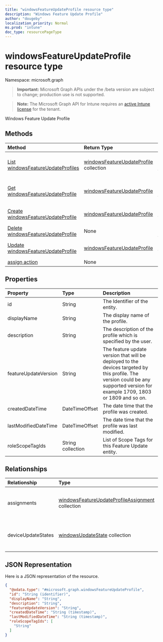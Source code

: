 ```yaml
---
title: "windowsFeatureUpdateProfile resource type"
description: "Windows Feature Update Profile"
author: "dougeby"
localization_priority: Normal
ms.prod: "intune"
doc_type: resourcePageType
---
```


# windowsFeatureUpdateProfile resource type

Namespace: microsoft.graph

> **Important:** Microsoft Graph APIs under the /beta version are subject to change; production use is not supported.

> **Note:** The Microsoft Graph API for Intune requires an [active Intune license](https://go.microsoft.com/fwlink/?linkid=839381) for the tenant.

Windows Feature Update Profile

## Methods
|Method|Return Type|Description|
|:---|:---|:---|
|[List windowsFeatureUpdateProfiles](../api/intune-softwareupdate-windowsfeatureupdateprofile-list.md)|[windowsFeatureUpdateProfile](../resources/intune-softwareupdate-windowsfeatureupdateprofile.md) collection|List properties and relationships of the [windowsFeatureUpdateProfile](../resources/intune-softwareupdate-windowsfeatureupdateprofile.md) objects.|
|[Get windowsFeatureUpdateProfile](../api/intune-softwareupdate-windowsfeatureupdateprofile-get.md)|[windowsFeatureUpdateProfile](../resources/intune-softwareupdate-windowsfeatureupdateprofile.md)|Read properties and relationships of the [windowsFeatureUpdateProfile](../resources/intune-softwareupdate-windowsfeatureupdateprofile.md) object.|
|[Create windowsFeatureUpdateProfile](../api/intune-softwareupdate-windowsfeatureupdateprofile-create.md)|[windowsFeatureUpdateProfile](../resources/intune-softwareupdate-windowsfeatureupdateprofile.md)|Create a new [windowsFeatureUpdateProfile](../resources/intune-softwareupdate-windowsfeatureupdateprofile.md) object.|
|[Delete windowsFeatureUpdateProfile](../api/intune-softwareupdate-windowsfeatureupdateprofile-delete.md)|None|Deletes a [windowsFeatureUpdateProfile](../resources/intune-softwareupdate-windowsfeatureupdateprofile.md).|
|[Update windowsFeatureUpdateProfile](../api/intune-softwareupdate-windowsfeatureupdateprofile-update.md)|[windowsFeatureUpdateProfile](../resources/intune-softwareupdate-windowsfeatureupdateprofile.md)|Update the properties of a [windowsFeatureUpdateProfile](../resources/intune-softwareupdate-windowsfeatureupdateprofile.md) object.|
|[assign action](../api/intune-softwareupdate-windowsfeatureupdateprofile-assign.md)|None|Not yet documented|

## Properties
|Property|Type|Description|
|:---|:---|:---|
|id|String|The Identifier of the entity.|
|displayName|String|The display name of the profile.|
|description|String|The description of the profile which is specified by the user.|
|featureUpdateVersion|String|The feature update version that will be deployed to the devices targeted by this profile. The version could be any supported version for example 1709, 1803 or 1809 and so on.|
|createdDateTime|DateTimeOffset|The date time that the profile was created.|
|lastModifiedDateTime|DateTimeOffset|The date time that the profile was last modified.|
|roleScopeTagIds|String collection|List of Scope Tags for this Feature Update entity.|

## Relationships
|Relationship|Type|Description|
|:---|:---|:---|
|assignments|[windowsFeatureUpdateProfileAssignment](../resources/intune-softwareupdate-windowsfeatureupdateprofileassignment.md) collection|The list of group assignments of the profile.|
|deviceUpdateStates|[windowsUpdateState](../resources/intune-shared-windowsupdatestate.md) collection|The list of device states this profile targeted to|

## JSON Representation
Here is a JSON representation of the resource.
<!-- {
  "blockType": "resource",
  "keyProperty": "id",
  "@odata.type": "microsoft.graph.windowsFeatureUpdateProfile"
}
-->
``` json
{
  "@odata.type": "#microsoft.graph.windowsFeatureUpdateProfile",
  "id": "String (identifier)",
  "displayName": "String",
  "description": "String",
  "featureUpdateVersion": "String",
  "createdDateTime": "String (timestamp)",
  "lastModifiedDateTime": "String (timestamp)",
  "roleScopeTagIds": [
    "String"
  ]
}
```





